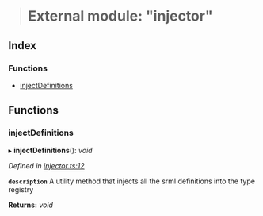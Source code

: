 > # External module: "injector"

## Index

### Functions

* [injectDefinitions](_injector_.md#injectdefinitions)

## Functions

###  injectDefinitions

▸ **injectDefinitions**(): *void*

*Defined in [injector.ts:12](https://github.com/polkadot-js/api/blob/54e9a81/packages/types/src/injector.ts#L12)*

**`description`** A utility method that injects all the srml definitions into the type registry

**Returns:** *void*